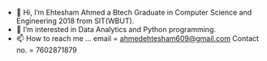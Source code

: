 - 👋 Hi, I’m Ehtesham Ahmed a Btech Graduate in Computer Science and Engineering 2018 from SIT(WBUT).
- 👀 I’m interested in Data Analytics and Python programming.
- 📫 How to reach me ...
email = ahmedehtesham609@gmail.com
Contact no. = 7602871879
<!---
ehtu609/ehtu609 is a ✨ special ✨ repository because its `README.md` (this file) appears on your GitHub profile.
You can click the Preview link to take a look at your changes.
--->
